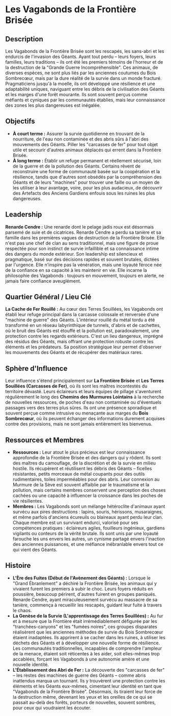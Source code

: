 # Les Vagabonds de la Frontière Brisée

## Description

Les Vagabonds de la Frontière Brisée sont les rescapés, les sans-abri et les endurcis de l'invasion des Géants. Ayant tout perdu – leurs foyers, leurs familles, leurs traditions – ils ont été les premiers témoins de l'horreur et de la destruction de la "Grande Guerre Incompréhensible". Ces animaux, de diverses espèces, ne sont plus liés par les anciennes coutumes du Bois Sombrecœur, mais par la dure réalité de la survie dans un monde fracturé. Pragmaticiens jusqu'à la moelle, ils ont développé une résilience et une adaptabilité uniques, naviguant entre les débris de la civilisation des Géants et les marges d'une forêt mourante. Ils sont souvent perçus comme méfiants et cyniques par les communautés établies, mais leur connaissance des zones les plus dangereuses est inégalée.

## Objectifs

*   **À court terme :** Assurer la survie quotidienne en trouvant de la nourriture, de l'eau non contaminée et des abris sûrs à l'abri des mouvements des Géants. Piller les "carcasses de fer" pour tout objet utile et secourir d'autres animaux déplacés qui errent dans la Frontière Brisée.
*   **À long terme :** Établir un refuge permanent et réellement sécurisé, loin de la guerre et de la pollution des Géants. Certains rêvent de reconstruire une forme de communauté basée sur la coopération et la résilience, tandis que d'autres sont obsédés par la compréhension des Géants et de leurs "machines" pour trouver une faille ou un moyen de les utiliser à leur avantage, voire, pour les plus audacieux, de découvrir des Artefacts des Anciens Gardiens enfouis sous les ruines les plus dangereuses.

## Leadership

**Renarde Cendre :** Une renarde dont le pelage jadis roux est désormais parsemé de suie et de cicatrices. Renarde Cendre a perdu sa tanière et sa famille dans les premières vagues de destruction de la Frontière Brisée. Elle n'est pas une chef de clan au sens traditionnel, mais une figure de proue respectée pour son instinct de survie infaillible et sa connaissance intime des dangers du monde extérieur. Son leadership est silencieux et pragmatique, basé sur des décisions rapides et souvent brutales, dictées par l'urgence. Elle n'inspire pas la vénération, mais une loyauté féroce née de la confiance en sa capacité à les maintenir en vie. Elle incarne la philosophie des Vagabonds : toujours en mouvement, toujours en alerte, ne jamais faire confiance aveuglément.

## Quartier Général / Lieu Clé

**La Cache de Fer Rouillé :** Au cœur des Terres Souillées, les Vagabonds ont établi leur refuge principal dans la carcasse colossale et renversée d'une "machine de guerre" des Géants. L'intérieur rouillé du métal tordu a été transformé en un réseau labyrinthique de tunnels, d'abris et de cachettes, où le bruit des Géants est étouffé et la pollution est, paradoxalement, une protection contre les regards extérieurs. C'est un lieu dangereux, imprégné des résidus des Géants, mais offrant une protection robuste contre les éléments et les prédateurs. Sa position stratégique leur permet d'observer les mouvements des Géants et de récupérer des matériaux rares.

## Sphère d'Influence

Leur influence s'étend principalement sur **La Frontière Brisée** et **Les Terres Souillées (Carcasses de Fer)**, où ils sont les maîtres incontestés du territoire dévasté. Leurs éclaireurs et leurs équipes de pillage s'aventurent régulièrement le long des **Chemins des Murmures Lointains** à la recherche de nouvelles ressources, de poches d'eau non contaminée ou d'éventuels passages vers des terres plus sûres. Ils ont une présence sporadique et souvent perçue comme intrusive ou menaçante aux marges du **Bois Sombrecœur**, où ils peuvent échanger des informations durement acquises contre des provisions, mais ne sont jamais entièrement les bienvenus.

## Ressources et Membres

*   **Ressources :** Leur atout le plus précieux est leur connaissance approfondie de la Frontière Brisée et des dangers qui y rôdent. Ils sont des maîtres du camouflage, de la discrétion et de la survie en milieu hostile. Ils récupèrent et réutilisent les débris des Géants – ficelles résistantes, petits morceaux de métal coupants pour des outils rudimentaires, toiles imperméables pour des abris. Leur connexion au Murmure de la Sève est souvent affaiblie par le traumatisme et la pollution, mais certains membres conservent une perception des choses cachées ou une capacité à influencer la croissance dans les poches de vie résilientes.
*   **Membres :** Les Vagabonds sont un mélange hétéroclite d'animaux ayant survécu aux pires destructions : lapins, souris, hérissons, musaraignes, et même parfois d'anciens écureuils ou blaireaux ayant perdu leur clan. Chaque membre est un survivant endurci, valorisé pour ses compétences pratiques : éclaireurs agiles, fouilleurs ingénieux, gardiens vigilants ou conteurs de la vérité brutale. Ils sont unis par une loyauté farouche les uns envers les autres, un cynisme partagé envers l'inaction des anciennes puissances, et une méfiance inébranlable envers tout ce qui vient des Géants.

## Histoire

*   **L'Ère des Fuites (Début de l'Avènement des Géants) :** Lorsque le "Grand Ébranlement" a déchiré la Frontière Brisée, les animaux qui y vivaient furent les premiers à subir le choc. Leurs foyers réduits en poussière, beaucoup périrent, d'autres fuirent en groupes paniqués. Renarde Cendre, ayant miraculeusement survécu au massacre de sa tanière, commença à recueillir les rescapés, guidant leur fuite à travers le chaos.
*   **La Genèse de la Survie (L'apprentissage des Terres Souillées) :** Au fur et à mesure que la Frontière était irrémédiablement défigurée par les "tranchées-canyons" et les "fumées noires", ces groupes disparates réalisèrent que les anciennes méthodes de survie du Bois Sombrecœur étaient inadaptées. Ils apprirent à se cacher dans les ruines, à utiliser les déchets des Géants et à développer une nouvelle forme de résilience. Les communautés traditionnelles, incapables de comprendre l'ampleur de la menace, étaient soit réticentes à les aider, soit elles-mêmes trop accablées, forçant les Vagabonds à une autonomie amère et une nouvelle identité.
*   **L'Établissement des Abri de Fer :** La découverte des "carcasses de fer" – les restes des machines de guerre des Géants – comme abris inattendus marqua un tournant. Ils y trouvèrent une protection contre les éléments et les Géants eux-mêmes, cimentant leur identité en tant que "Vagabonds de la Frontière Brisée". Désormais, ils tiraient leur force de la destruction même, devenant les yeux et les oreilles de ce qui se passait au-delà des forêts, porteurs de nouvelles, souvent sombres, pour ceux qui voudraient les écouter.